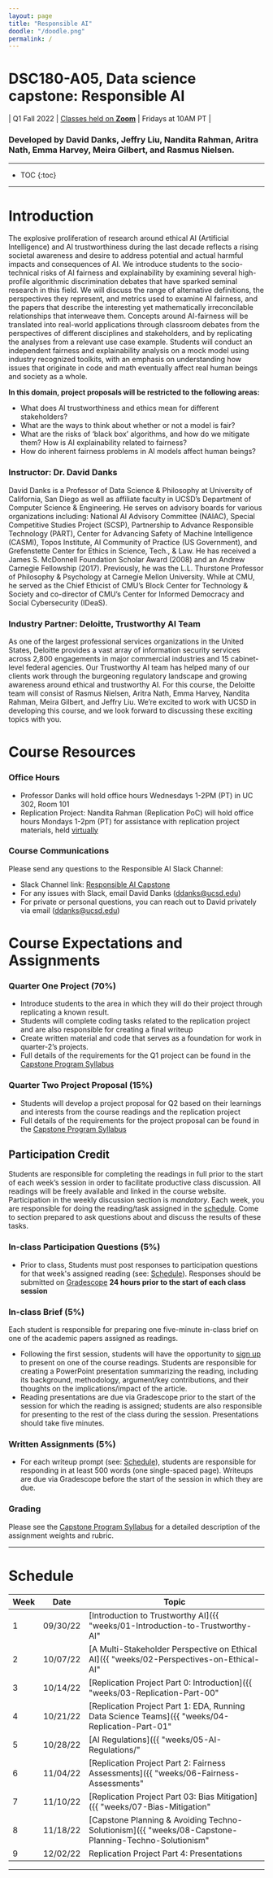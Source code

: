 ```yaml
---
layout: page
title: "Responsible AI"
doodle: "/doodle.png"
permalink: /
---
```


# DSC180-A05, Data science capstone: Responsible AI 

| Q1 Fall 2022 | [Classes held on **Zoom**](https://ucsd.zoom.us/j/96921239764) | Fridays at 10AM PT |


### Developed by David Danks, Jeffry Liu, Nandita Rahman, Aritra Nath, Emma Harvey, Meira Gilbert, and Rasmus Nielsen.

---
* TOC
{:toc}

---
# Introduction

The explosive proliferation of research around ethical AI (Artificial Intelligence) and AI trustworthiness during the last decade  reflects a rising societal awareness and desire to address potential and actual harmful impacts and consequences of AI. We introduce students to the socio-technical risks of AI fairness and explainability by examining several high-profile algorithmic discrimination debates that have sparked seminal research in this field. We will discuss the range of alternative definitions, the perspectives they represent, and metrics used to examine AI fairness, and the papers that describe the interesting yet mathematically irreconcilable relationships that interweave them. Concepts around AI-fairness will be translated into real-world applications through classroom debates from the perspectives of different disciplines and stakeholders, and by replicating the analyses from a relevant use case example. Students will conduct an independent fairness and explainability analysis on a mock model using industry recognized toolkits, with an emphasis on understanding how issues that originate in code and math eventually affect real human beings and society as a whole.

**In this domain, project proposals will be restricted to the following
areas:**
* What does AI trustworthiness and ethics mean for different stakeholders?
* What are the ways to think about whether or not a model is fair?
* What are the risks of ‘black box’ algorithms, and how do we mitigate them? How is AI explainability related to fairness?
* How do inherent fairness problems in AI models affect human beings?  

### Instructor: Dr. David Danks
David Danks is a Professor of Data Science & Philosophy at University of California, San Diego as well as affiliate faculty in UCSD’s Department of Computer Science & Engineering. He serves on advisory boards for various organizations including: National AI Advisory Committee (NAIAC), Special Competitive Studies Project (SCSP), Partnership to Advance Responsible Technology (PART), Center for Advancing Safety of Machine Intelligence (CASMI), Topos Institute, AI Community of Practice (US Government), and Grefenstette Center for Ethics in Science, Tech., & Law. He has received a James S. McDonnell Foundation Scholar Award (2008) and an Andrew Carnegie Fellowship (2017). Previously, he was the L.L. Thurstone Professor of Philosophy & Psychology at Carnegie Mellon University. While at CMU, he served as the Chief Ethicist of CMU’s Block Center for Technology & Society and co-director of CMU’s Center for Informed Democracy and Social Cybersecurity (IDeaS). 

### Industry Partner: Deloitte, Trustworthy AI Team
As one of the largest professional services organizations in the United States, Deloitte provides a vast array of information security services across 2,800 engagements in major commercial industries and 15 cabinet-level federal agencies. Our Trustworthy AI team has helped many of our clients work through the burgeoning regulatory landscape and growing awareness around ethical and trustworthy AI. For this course, the Deloitte team will consist of Rasmus Nielsen, Aritra Nath, Emma Harvey, Nandita Rahman, Meira Gilbert, and Jeffry Liu. We’re excited to work with UCSD in developing this course, and we look forward to discussing these exciting topics with you.

# Course Resources
### Office Hours
* Professor Danks will hold office hours Wednesdays 1-2PM (PT) in UC 302, Room 101 
* Replication Project: Nandita Rahman (Replication PoC) will hold office hours Mondays 1-2pm (PT) for assistance with replication project materials, held [virtually](https://github.com/nanrahman/capstone-responsible-ai/blob/b48a0f37b19f266e5b32430ee4b85b92b215e826/notes/week-04/replication-office-hour-zoom-info.md)

### Course Communications
Please send any questions to the Responsible AI Slack Channel: 
* Slack Channel link: [Responsible AI Capstone](responsibleaicapstone.slack.com)
* For any issues with Slack, email David Danks (ddanks@ucsd.edu)
* For private or personal questions, you can reach out to David privately via email (ddanks@ucsd.edu)


# Course Expectations and Assignments

### Quarter One Project (70%)
* Introduce students to the area in which they will do their project through replicating a known result.
* Students will complete coding tasks related to the replication project and are also responsible for creating a final writeup
* Create written material and code that serves as a foundation for work in quarter-2’s projects.
* Full details of the requirements for the Q1 project can be found in the [Capstone Program Syllabus](https://dsc-capstone.github.io/syllabus/)

### Quarter Two Project Proposal (15%)
* Students will develop a project proposal for Q2 based on their learnings and interests from the course readings and the replication project
* Full details of the requirements for the project proposal can be found in the [Capstone Program Syllabus](https://dsc-capstone.github.io/syllabus/)

## Participation Credit
Students are responsible for completing the readings in full prior to the start of each week’s session in order to facilitate productive class discussion. All readings will be freely available and linked in the course website. Participation in the weekly discussion section is *mandatory*. Each week, you are responsible for doing the reading/task assigned in the
[schedule](#schedule). Come to section prepared to ask questions about
and discuss the results of these tasks. 

### In-class Participation Questions (5%)
* Prior to class, Students must post responses to participation questions for that week's assigned reading (see: [Schedule](https://github.com/nanrahman/capstone-responsible-ai/edit/master/index.md#schedule)). Responses should be submitted on [Gradescope](https://www.gradescope.com/courses/442598) **24 hours prior to the start of each class session**

### In-class Brief (5%)
Each student is responsible for preparing one five-minute in-class brief on one of the academic papers assigned as readings. 
* Following the first session, students will have the opportunity to [sign up](https://docs.google.com/spreadsheets/d/1DNA4mQLQmbhFEtm74PEPsUDTEGx0pK_BFzlQcltFaMg/edit?usp=sharing) to present on one of the course readings. Students are responsible for creating a PowerPoint presentation summarizing the reading, including its background, methodology, argument/key contributions, and their thoughts on the implications/impact of the article. 
* Reading presentations are due via Gradescope prior to the start of the session for which the reading is assigned; students are also responsible for presenting to the rest of the class during the session. Presentations should take five minutes. 

### Written Assignments (5%)
* For each writeup prompt (see: [Schedule](https://github.com/nanrahman/capstone-responsible-ai/edit/master/index.md#schedule)), students are responsible for responding in at least 500 words (one single-spaced page). Writeups are due via Gradescope before the start of the session in which they are due. 

### Grading
Please see the [Capstone Program Syllabus](https://dsc-capstone.github.io/syllabus/) for a detailed description of the assignment weights and rubric. 

---

# Schedule

|Week|Date|Topic|
|--|--|--|
|1|09/30/22|[Introduction to Trustworthy AI]({{ "weeks/01-Introduction-to-Trustworthy-AI" | absolute_url }})|
|2|10/07/22|[A Multi-Stakeholder Perspective on Ethical AI]({{ "weeks/02-Perspectives-on-Ethical-AI" | absolute_url }})|
|3|10/14/22|[Replication Project Part 0: Introduction]({{ "weeks/03-Replication-Part-00" | absolute_url }})|
|4|10/21/22|[Replication Project Part 1: EDA, Running Data Science Teams]({{ "weeks/04-Replication-Part-01" | absolute_url }})|
|5|10/28/22|[AI Regulations]({{ "weeks/05-AI-Regulations/" | absolute_url }})|
|6|11/04/22|[Replication Project Part 2: Fairness Assessments]({{ "weeks/06-Fairness-Assessments" | absolute_url }})|
|7|11/10/22|[Replication Project Part 03: Bias Mitigation]({{ "weeks/07-Bias-Mitigation" | absolute_url }})|
|8|11/18/22|[Capstone Planning & Avoiding Techno-Solutionism]({{ "weeks/08-Capstone-Planning-Techno-Solutionism" | absolute_url }})|
|9|12/02/22|Replication Project Part 4: Presentations|_Coming Soon_|

---


